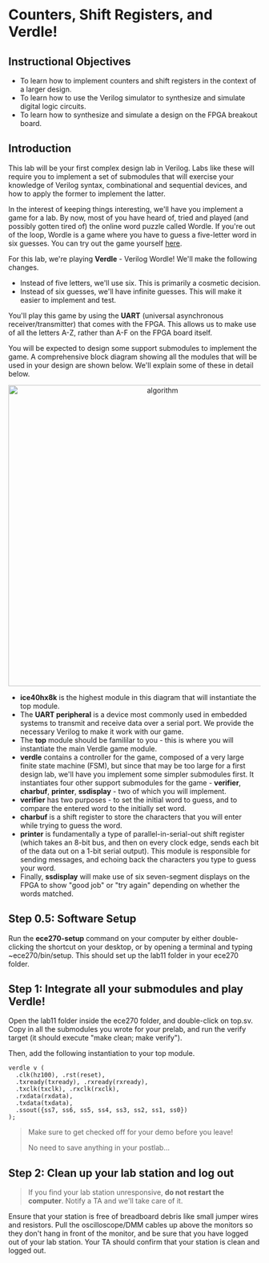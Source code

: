 # Counters, Shift Registers, and Verdle!

## Instructional Objectives

- To learn how to implement counters and shift registers in the context of a larger design.
- To learn how to use the Verilog simulator to synthesize and simulate digital logic circuits.
- To learn how to synthesize and simulate a design on the FPGA breakout board.

## Introduction
This lab will be your first complex design lab in Verilog. Labs like these will require you to implement a set of submodules that will exercise your knowledge of Verilog syntax, combinational and sequential devices, and how to apply the former to implement the latter.

In the interest of keeping things interesting, we'll have you implement a game for a lab. By now, most of you have heard of, tried and played (and possibly gotten tired of) the online word puzzle called Wordle. If you're out of the loop, Wordle is a game where you have to guess a five-letter word in six guesses. You can try out the game yourself [here](https://www.nytimes.com/games/wordle/index.html).

For this lab, we're playing **Verdle** - Verilog Wordle! We'll make the following changes.

- Instead of five letters, we'll use six. This is primarily a cosmetic decision.
- Instead of six guesses, we'll have infinite guesses. This will make it easier to implement and test.

You'll play this game by using the **UART** (universal asynchronous receiver/transmitter) that comes with the FPGA. This allows us to make use of all the letters A-Z, rather than A-F on the FPGA board itself.

You will be expected to design some support submodules to implement the game. A comprehensive block diagram showing all the modules that will be used in your design are shown below. We'll explain some of these in detail below.

<p align=center>
  <img src="https://user-images.githubusercontent.com/37441514/162127703-1634f750-55aa-4f81-8e62-b37a57bd3c43.png" alt="algorithm" width=600>
</p>

- **ice40hx8k** is the highest module in this diagram that will instantiate the top module.
- The **UART peripheral** is a device most commonly used in embedded systems to transmit and receive data over a serial port. We provide the necessary Verilog to make it work with our game.
- The **top** module should be famililar to you - this is where you will instantiate the main Verdle game module.
- **verdle** contains a controller for the game, composed of a very large finite state machine (FSM), but since that may be too large for a first design lab, we'll have you implement some simpler submodules first. It instantiates four other support submodules for the game - **verifier**, **charbuf**, **printer**, **ssdisplay** - two of which you will implement.
- **verifier** has two purposes - to set the initial word to guess, and to compare the entered word to the initially set word.
- **charbuf** is a shift register to store the characters that you will enter while trying to guess the word.
- **printer** is fundamentally a type of parallel-in-serial-out shift register (which takes an 8-bit bus, and then on every clock edge, sends each bit of the data out on a 1-bit serial output). This module is responsible for sending messages, and echoing back the characters you type to guess your word.
- Finally, **ssdisplay** will make use of six seven-segment displays on the FPGA to show "good job" or "try again" depending on whether the words matched.

## Step 0.5: Software Setup

Run the **ece270-setup** command on your computer by either double-clicking the shortcut on your desktop, or by opening a terminal and typing ~ece270/bin/setup. This should set up the lab11 folder in your ece270 folder.

## Step 1: Integrate all your submodules and play Verdle!

Open the lab11 folder inside the ece270 folder, and double-click on top.sv. Copy in all the submodules you wrote for your prelab, and run the verify target (it should execute "make clean; make verify").

Then, add the following instantiation to your top module.

```
verdle v (
  .clk(hz100), .rst(reset),
  .txready(txready), .rxready(rxready),
  .txclk(txclk), .rxclk(rxclk), 
  .rxdata(rxdata),
  .txdata(txdata),
  .ssout({ss7, ss6, ss5, ss4, ss3, ss2, ss1, ss0})
);
```

> Make sure to get checked off for your demo before you leave!
> 
> No need to save anything in your postlab...

## Step 2: Clean up your lab station and log out

> If you find your lab station unresponsive, **do not restart the computer**. Notify a TA and we'll take care of it.

Ensure that your station is free of breadboard debris like small jumper wires and resistors. Pull the oscilloscope/DMM cables up above the monitors so they don't hang in front of the monitor, and be sure that you have logged out of your lab station. Your TA should confirm that your station is clean and logged out.
